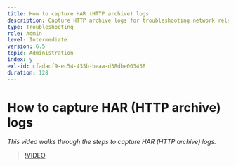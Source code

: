 ```yaml
---
title: How to capture HAR (HTTP archive) logs
description: Capture HTTP archive logs for troubleshooting network related issues
type: Troubleshooting
role: Admin
level: Intermediate
version: 6.5
topic: Administration
index: y
exl-id: cfadacf9-ec54-433b-beaa-d38dbe003438
duration: 128
---
```

# How to capture HAR (HTTP archive) logs

*This video walks through the steps to capture HAR (HTTP archive) logs.*

>[!VIDEO](https://video.tv.adobe.com/v/335488?quality=12&learn=on)
